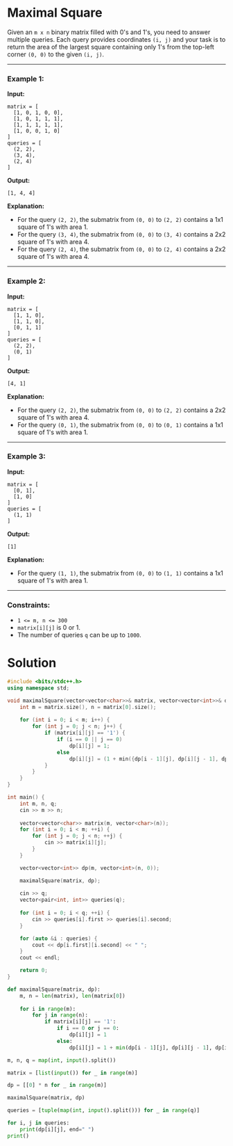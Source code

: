 # Maximal Square

Given an `m x n` binary matrix filled with 0's and 1's, you need to answer multiple queries. Each query provides coordinates `(i, j)` and your task is to return the area of the largest square containing only 1's from the top-left corner `(0, 0)` to the given `(i, j)`.

---

### **Example 1:**

**Input:**
```
matrix = [
  [1, 0, 1, 0, 0],
  [1, 0, 1, 1, 1],
  [1, 1, 1, 1, 1],
  [1, 0, 0, 1, 0]
]
queries = [
  (2, 2),
  (3, 4),
  (2, 4)
]
```

**Output:**
```
[1, 4, 4]
```

**Explanation:**
- For the query `(2, 2)`, the submatrix from `(0, 0)` to `(2, 2)` contains a 1x1 square of 1's with area 1.
- For the query `(3, 4)`, the submatrix from `(0, 0)` to `(3, 4)` contains a 2x2 square of 1's with area 4.
- For the query `(2, 4)`, the submatrix from `(0, 0)` to `(2, 4)` contains a 2x2 square of 1's with area 4.

---

### **Example 2:**

**Input:**
```
matrix = [
  [1, 1, 0],
  [1, 1, 0],
  [0, 1, 1]
]
queries = [
  (2, 2),
  (0, 1)
]
```

**Output:**
```
[4, 1]
```

**Explanation:**
- For the query `(2, 2)`, the submatrix from `(0, 0)` to `(2, 2)` contains a 2x2 square of 1's with area 4.
- For the query `(0, 1)`, the submatrix from `(0, 0)` to `(0, 1)` contains a 1x1 square of 1's with area 1.

---

### **Example 3:**

**Input:**
```
matrix = [
  [0, 1],
  [1, 0]
]
queries = [
  (1, 1)
]
```

**Output:**
```
[1]
```

**Explanation:**
- For the query `(1, 1)`, the submatrix from `(0, 0)` to `(1, 1)` contains a 1x1 square of 1's with area 1.

---

### **Constraints:**

- `1 <= m, n <= 300`
- `matrix[i][j]` is 0 or 1.
- The number of queries `q` can be up to `1000`.


# Solution

```cpp
#include <bits/stdc++.h>
using namespace std;

void maximalSquare(vector<vector<char>>& matrix, vector<vector<int>>& dp) {
    int m = matrix.size(), n = matrix[0].size();
    
    for (int i = 0; i < m; i++) {
        for (int j = 0; j < n; j++) {
            if (matrix[i][j] == '1') {
                if (i == 0 || j == 0)
                    dp[i][j] = 1;
                else
                    dp[i][j] = (1 + min({dp[i - 1][j], dp[i][j - 1], dp[i - 1][j - 1]}));
            }
        }
    }
}

int main() {
    int m, n, q;
    cin >> m >> n;
    
    vector<vector<char>> matrix(m, vector<char>(n));
    for (int i = 0; i < m; ++i) {
        for (int j = 0; j < n; ++j) {
            cin >> matrix[i][j];
        }
    }

    vector<vector<int>> dp(m, vector<int>(n, 0));

    maximalSquare(matrix, dp);
    
    cin >> q;
    vector<pair<int, int>> queries(q);
    
    for (int i = 0; i < q; ++i) {
        cin >> queries[i].first >> queries[i].second;
    }

    for (auto &i : queries) {
        cout << dp[i.first][i.second] << " ";
    }
    cout << endl;

    return 0;
}

```


```python
def maximalSquare(matrix, dp):
    m, n = len(matrix), len(matrix[0])
    
    for i in range(m):
        for j in range(n):
            if matrix[i][j] == '1':
                if i == 0 or j == 0:
                    dp[i][j] = 1
                else:
                    dp[i][j] = 1 + min(dp[i - 1][j], dp[i][j - 1], dp[i - 1][j - 1])

m, n, q = map(int, input().split())

matrix = [list(input()) for _ in range(m)]

dp = [[0] * n for _ in range(m)]

maximalSquare(matrix, dp)

queries = [tuple(map(int, input().split())) for _ in range(q)]

for i, j in queries:
    print(dp[i][j], end=" ")
print()

```